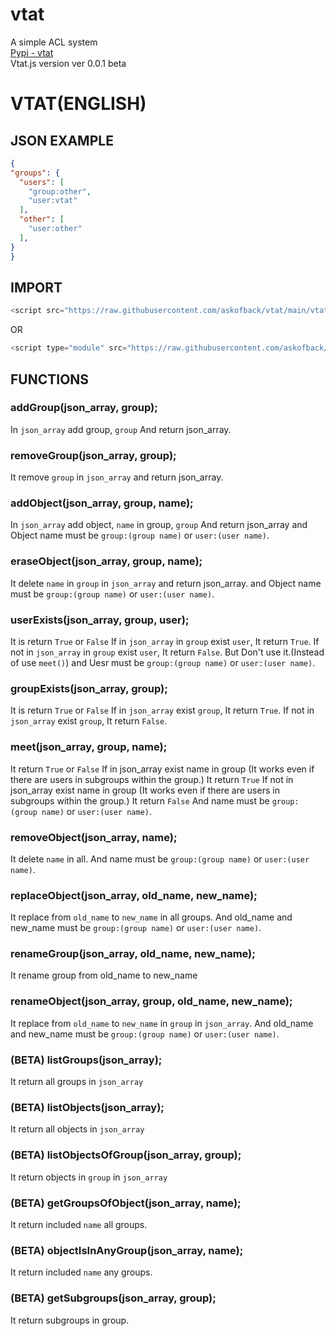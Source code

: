 # vtat
A simple ACL system<br>
[Pypi - vtat](https://pypi.org/project/vtat/)<br>
Vtat.js version ver 0.0.1 beta
# VTAT(ENGLISH)
## JSON EXAMPLE
```json
{
"groups": {
  "users": [
    "group:other",
    "user:vtat"
  ],
  "other": [
    "user:other"
  ],
}
}
```
## IMPORT
```javascript
<script src="https://raw.githubusercontent.com/askofback/vtat/main/vtat.js">
```
OR
```javascript
<script type="module" src="https://raw.githubusercontent.com/askofback/vtat/main/vtat.js">
```
## FUNCTIONS
### addGroup(json_array, group);
In `json_array` add group, `group`
And return json_array.
### removeGroup(json_array, group);
It remove `group` in `json_array`
and return json_array.
### addObject(json_array, group, name);
In `json_array` add object, `name` in group, `group`
And return json_array
and Object name must be `group:(group name)` or `user:(user name)`.
### eraseObject(json_array, group, name);
It delete `name` in `group` in `json_array`
and return json_array.
and Object name must be `group:(group name)` or `user:(user name)`.
### userExists(json_array, group, user);
It is return `True` or `False`
If in `json_array` in `group` exist `user`,
It return `True`.
If not in `json_array` in `group` exist `user`,
It return `False`.
But Don't use it.(Instead of use `meet()`)
and Uesr must be `group:(group name)` or `user:(user name)`.
### groupExists(json_array, group);
It is return `True` or `False`
If in `json_array` exist `group`,
It return `True`.
If not in `json_array` exist `group`,
It return `False`.
### meet(json_array, group, name);
It return `True` or `False`
If in json_array exist name in group (It works even if there are users in subgroups within the group.)
It return `True`
If not in json_array exist name in group (It works even if there are users in subgroups within the group.)
It return `False`
And name must be `group:(group name)` or `user:(user name)`.
### removeObject(json_array, name);
It delete `name` in all.
And name must be `group:(group name)` or `user:(user name)`.
### replaceObject(json_array, old_name, new_name);
It replace from `old_name` to `new_name` in all groups.
And old_name and new_name must be `group:(group name)` or `user:(user name)`.
### renameGroup(json_array, old_name, new_name);
It rename group from old_name to new_name
### renameObject(json_array, group, old_name, new_name);
It replace from `old_name` to `new_name` in `group` in `json_array`.
And old_name and new_name must be `group:(group name)` or `user:(user name)`.
### (BETA) listGroups(json_array);
It return all groups in `json_array`
### (BETA) listObjects(json_array);
It return all objects in `json_array`
### (BETA) listObjectsOfGroup(json_array, group);
It return objects in `group` in `json_array`
### (BETA) getGroupsOfObject(json_array, name);
It return included `name` all groups.
### (BETA) objectIsInAnyGroup(json_array, name);
It return included `name` any groups.
### (BETA) getSubgroups(json_array, group);
It return subgroups in group.
